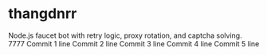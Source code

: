 # thangdnrr
Node.js faucet bot with retry logic, proxy rotation, and captcha solving. 7777
Commit 1 line
Commit 2 line
Commit 3 line
Commit 4 line
Commit 5 line
